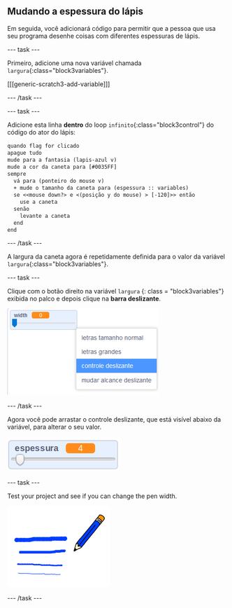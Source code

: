 ## Mudando a espessura do lápis

Em seguida, você adicionará código para permitir que a pessoa que usa seu programa desenhe coisas com diferentes espessuras de lápis.

\--- task \---

Primeiro, adicione uma nova variável chamada `largura`{:class="block3variables"}.

[[[generic-scratch3-add-variable]]]

\--- /task \---

\--- task \---

Adicione esta linha **dentro** do loop `infinito`{:class="block3control"} do código do ator do lápis:

```blocks3
quando flag for clicado
apague tudo
mude para a fantasia (lapis-azul v)
mude a cor da caneta para [#0035FF]
sempre 
  vá para (ponteiro do mouse v)
  + mude o tamanho da caneta para (espessura :: variables)
  se <<mouse down?> e <(posição y do mouse) > [-120]>> então 
    use a caneta
  senão 
    levante a caneta
  end
end
```

\--- /task \---

A largura da caneta agora é repetidamente definida para o valor da variável `largura`{:class="block3variables"}.

\--- task \---

Clique com o botão direito na variável `largura` {: class = "block3variables"} exibida no palco e depois clique na **barra deslizante**.

![captura de tela](images/paint-slider.png)

\--- /task \---

Agora você pode arrastar o controle deslizante, que está visível abaixo da variável, para alterar o seu valor.

![captura de tela](images/paint-slider-change.png)

\--- task \---

Test your project and see if you can change the pen width.

![captura de tela](images/paint-width-test.png)

\--- /task \---